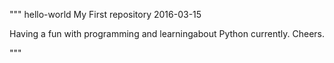 """
 hello-world
 My First repository 2016-03-15

Having a fun with programming and learningabout Python currently.
Cheers.

"""
